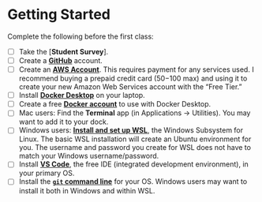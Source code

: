 # Getting Started

Complete the following before the first class:

- [ ] Take the [**Student Survey**].
- [ ] Create a [**GitHub**](https://github.com/) account.
- [ ] Create an [**AWS Account**](https://signin.aws.amazon.com/signup?request_type=register). This requires payment for any services used. I recommend buying a prepaid credit card ($50-$100 max) and using it to create your new Amazon Web Services account with the “Free Tier.” 
- [ ] Install [**Docker Desktop**](https://www.docker.com/get-started/) on your laptop.
- [ ] Create a free [**Docker account**](https://app.docker.com/signup) to use with Docker Desktop.
- [ ] Mac users: Find the **Terminal** app (in Applications -> Utilities). You may want to add it to your dock.
- [ ] Windows users: [**Install and set up WSL**](https://learn.microsoft.com/en-us/windows/wsl/install), the Windows Subsystem for Linux. The basic WSL installation will create an Ubuntu environment for you. The username and password you create for WSL does not have to match your Windows username/password. 
- [ ] Install [**VS Code**](https://code.visualstudio.com/), the free IDE (integrated development environment), in your primary OS.
- [ ] Install the [**`git` command line**](https://git-scm.com/downloads) for your OS. Windows users may want to install it both in Windows and within WSL. 